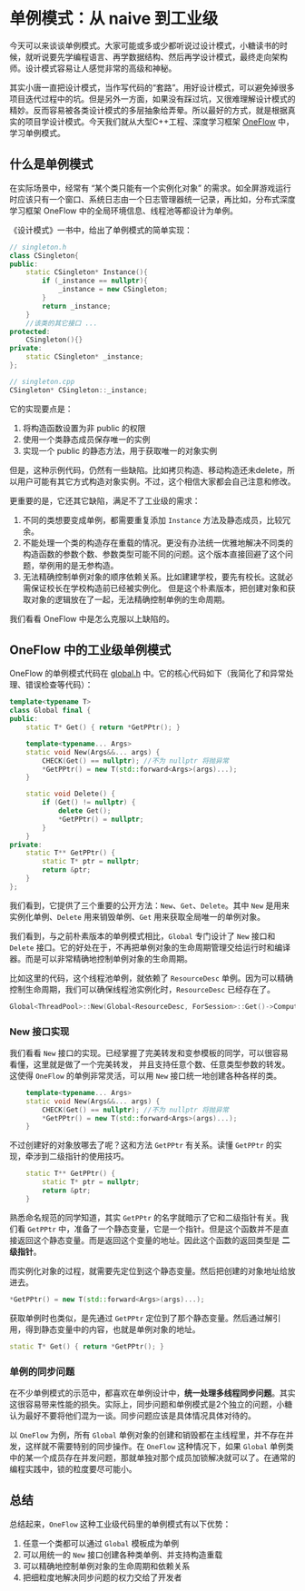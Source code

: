 # 单例模式：从 naive 到工业级

今天可以来谈谈单例模式。大家可能或多或少都听说过设计模式，小糖读书的时候，就听说要先学编程语言、再学数据结构、然后再学设计模式，最终走向架构师。设计模式容易让人感觉非常的高级和神秘。

其实小唐一直把设计模式，当作写代码的“套路”。用好设计模式，可以避免掉很多项目迭代过程中的坑。但是另外一方面，如果没有踩过坑，又很难理解设计模式的精妙。反而容易被各类设计模式的多层抽象给弄晕。所以最好的方式，就是根据真实的项目学设计模式。今天我们就从大型C++工程、深度学习框架 [OneFlow](https://github.com/Oneflow-Inc) 中，学习单例模式。

## 什么是单例模式

在实际场景中，经常有 “某个类只能有一个实例化对象” 的需求。如全屏游戏运行时应该只有一个窗口、系统日志由一个日志管理器统一记录，再比如，分布式深度学习框架 OneFlow 中的全局环境信息、线程池等都设计为单例。

《设计模式》一书中，给出了单例模式的简单实现：

```c++
// singleton.h
class CSingleton{
public:
    static CSingleton* Instance(){
        if (_instance == nullptr){
            _instance = new CSingleton;
        }
        return _instance;
    }
    //该类的其它接口 ...
protected:
    CSingleton(){}
private:
    static CSingleton* _instance;
};

// singleton.cpp
CSingleton* CSingleton::_instance;
```

它的实现要点是：

1. 将构造函数设置为非 public 的权限
2. 使用一个类静态成员保存唯一的实例
3. 实现一个 public 的静态方法，用于获取唯一的对象实例

但是，这种示例代码，仍然有一些缺陷。比如拷贝构造、移动构造还未delete，所以用户可能有其它方式构造对象实例。不过，这个相信大家都会自己注意和修改。

更重要的是，它还其它缺陷，满足不了工业级的需求：



1. 不同的类想要变成单例，都需要重复添加 `Instance` 方法及静态成员，比较冗余。
2. 不能处理一个类的构造存在重载的情况。更没有办法统一优雅地解决不同类的构造函数的参数个数、参数类型可能不同的问题。这个版本直接回避了这个问题，举例用的是无参构造。
3. 无法精确控制单例对象的顺序依赖关系。比如建建学校，要先有校长。这就必需保证校长在学校构造前已经被实例化。
但是这个朴素版本，把创建对象和获取对象的逻辑放在了一起，无法精确控制单例的生命周期。

我们看看 OneFlow 中是怎么克服以上缺陷的。

## OneFlow 中的工业级单例模式

OneFlow 的单例模式代码在 [global.h](https://github.com/Oneflow-Inc/oneflow/blob/master/oneflow/core/common/global.h) 中。它的核心代码如下（我简化了和异常处理、错误检查等代码）：

```c++
template<typename T>
class Global final {
public:
    static T* Get() { return *GetPPtr(); }

    template<typename... Args>
    static void New(Args&&... args) {
        CHECK(Get() == nullptr); //不为 nullptr 将抛异常
        *GetPPtr() = new T(std::forward<Args>(args)...);
    }

    static void Delete() {
        if (Get() != nullptr) {
            delete Get();
            *GetPPtr() = nullptr;
        }
    }
private:
    static T** GetPPtr() {
        static T* ptr = nullptr;
        return &ptr;
    }
};
```


我们看到，它提供了三个重要的公开方法：`New`、`Get`、`Delete`。其中 `New` 是用来实例化单例、`Delete` 用来销毁单例、`Get` 用来获取全局唯一的单例对象。

我们看到，与之前朴素版本的单例模式相比，`Global` 专门设计了 `New` 接口和 `Delete` 接口。它的好处在于，不再把单例对象的生命周期管理交给运行时和编译器。而是可以非常精确地控制单例对象的生命周期。

比如这里的代码，这个线程池单例，就依赖了 `ResourceDesc` 单例。因为可以精确控制生命周期，我们可以确保线程池实例化时，`ResourceDesc` 已经存在了。

```c++
Global<ThreadPool>::New(Global<ResourceDesc, ForSession>::Get()->ComputeThreadPoolSize());
```

### New 接口实现

我们看看 `New` 接口的实现。已经掌握了完美转发和变参模板的同学，可以很容易看懂，这里就是做了一个完美转发，
并且支持任意个数、任意类型参数的转发。这使得 `OneFlow` 的单例非常灵活，可以用 `New` 接口统一地创建各种各样的类。

```c++
    template<typename... Args>
    static void New(Args&&... args) {
        CHECK(Get() == nullptr); //不为 nullptr 将抛异常
        *GetPPtr() = new T(std::forward<Args>(args)...);
    }
```

不过创建好的对象放哪去了呢？这和方法 `GetPPtr` 有关系。读懂 `GetPPtr` 的实现，牵涉到二级指针的使用技巧。

```c++
    static T** GetPPtr() {
        static T* ptr = nullptr;
        return &ptr;
    }
```

熟悉命名规范的同学知道，其实 `GetPPtr` 的名字就暗示了它和二级指针有关。我们看 `GetPPtr` 中，准备了一个静态变量，它是一个指针。但是这个函数并不是直接返回这个静态变量。而是返回这个变量的地址。因此这个函数的返回类型是 **二级指针**。

而实例化对象的过程，就需要先定位到这个静态变量。然后把创建的对象地址给放进去。

```c++
*GetPPtr() = new T(std::forward<Args>(args)...);
```

获取单例时也类似，是先通过 `GetPPtr` 定位到了那个静态变量。然后通过解引用，得到静态变量中的内容，也就是单例对象的地址。

```c++
static T* Get() { return *GetPPtr(); }
```

### 单例的同步问题

在不少单例模式的示范中，都喜欢在单例设计中，**统一处理多线程同步问题**。其实这很容易带来性能的损失。实际上，同步问题和单例模式是2个独立的问题，小糖认为最好不要将他们混为一谈。同步问题应该是具体情况具体对待的。

以 `OneFlow` 为例，所有 `Global` 单例对象的创建和销毁都在主线程里，并不存在并发，这样就不需要特别的同步操作。在 `OneFlow` 这种情况下，如果 `Global` 单例类中的某一个成员存在并发问题，那就单独对那个成员加锁解决就可以了。在通常的编程实践中，锁的粒度要尽可能小。

## 总结

总结起来，`OneFlow` 这种工业级代码里的单例模式有以下优势：

1. 任意一个类都可以通过 `Global` 模板成为单例
2. 可以用统一的 `New` 接口创建各种类单例、并支持构造重载
3. 可以精确地控制单例对象的生命周期和依赖关系
4. 把细粒度地解决同步问题的权力交给了开发者

